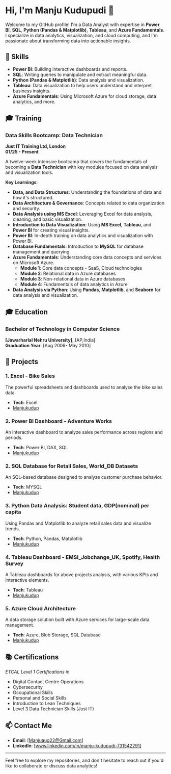 # Hi, I'm Manju Kudupudi 👋

Welcome to my GitHub profile! I'm a Data Analyst with expertise in **Power BI**, **SQL**, **Python (Pandas & Matplotlib)**, **Tableau**, and **Azure Fundamentals**. I specialize in data analytics, visualization, and cloud computing, and I'm passionate about transforming data into actionable insights.

## 📌 Skills

- **Power BI**: Building interactive dashboards and reports.
- **SQL**: Writing queries to manipulate and extract meaningful data.
- **Python (Pandas & Matplotlib)**: Data analysis and visualization.
- **Tableau**: Data visualization to help users understand and interpret business insights.
- **Azure Fundamentals**: Using Microsoft Azure for cloud storage, data analytics, and more.

 ## 🎓 Training

### **Data Skills Bootcamp: Data Technician**
**Just IT Training Ltd, London**  
**01/25 - Present**

A twelve-week intensive bootcamp that covers the fundamentals of becoming a **Data Technician** with key modules focused on data analysis and visualization tools.

**Key Learnings**:
- **Data, and Data Structures**: Understanding the foundations of data and how it's structured.
- **Data Architecture & Governance**: Concepts related to data organization and security.
- **Data Analysis using MS Excel**: Leveraging Excel for data analysis, cleaning, and basic visualization.
- **Introduction to Data Visualization**: Using **MS Excel**, **Tableau**, and **Power BI** for creating visual insights.
- **Power BI**: In-depth training on data analytics and visualization with Power BI.
- **Database Fundamentals**: Introduction to **MySQL** for database management and querying.
- **Azure Fundamentals**: Understanding core data concepts and services on Microsoft Azure.
  - **Module 1**: Core data concepts - SaaS, Cloud technologies
  - **Module 2**: Relational data in Azure databases
  - **Module 3**: Non-relational data in Azure databases
  - **Module 4**: Fundamentals of data analytics in Azure
- **Data Analysis via Python**: Using **Pandas**, **Matplotlib**, and **Seaborn** for data analysis and visualization.

## 🎓 Education

### **Bachelor of Technology in Computer Science**
**[Jawarharlal Nehru University]**, [AP,India]  
**Graduation Year**: [Aug 2006- May 2010]

## 🚀 Projects

### 1. **Excel - Bike Sales**
The powerful spreadsheets and dashboards used to analyse the bike sales data.
- **Tech**: Excel
- [Manjukudup](https://github.com/Manjukudupudi/Manjukudup/tree/Projects/Excel)


### 2. **Power BI Dashboard - Adventure Works**
An interactive dashboard to analyze sales performance across regions and periods.  
- **Tech**: Power BI, DAX, SQL  
- [Manjukudup](https://github.com/Manjukudupudi/Manjukudup/tree/Projects/PowerBI)

### 2. **SQL Database for Retail Sales, World_DB Datasets**
An SQL-based database designed to analyze customer purchase behavior.  
- **Tech**: MYSQL 
- [Manjukudup](https://github.com/Manjukudupudi/Manjukudup/tree/Projects/MySQL)

### 3. **Python Data Analysis: Student data, GDP(nominal) per capita**
Using Pandas and Matplotlib to analyze retail sales data and visualize trends.  
- **Tech**: Python, Pandas, Matplotlib  
- [Manjukudup](https://github.com/Manjukudupudi/Manjukudup/tree/Projects/Python)

### 4. **Tableau Dashboard - EMSI_Jobchange_UK, Spotify, Health Survey**
A Tableau dashboards for above projects analysis, with various KPIs and interactive elements.  
- **Tech**: Tableau  
- [Manjukudup](https://github.com/Manjukudupudi/Manjukudup/tree/Projects/Tableau)

### 5. **Azure Cloud Architecture**
A data storage solution built with Azure services for large-scale data management.  
- **Tech**: Azure, Blob Storage, SQL Database  
- [Manjukudup](https://github.com/Manjukudupudi/Manjukudup/tree/Projects/AzureFundamentals)


## 📚 Certifications

*ETCAL Level 1 Certifications in*
- Digital Contact Centre Operations
- Cybersecurity
- Occupational Skills
- Personal and Social Skills
- Introduction to Lean Techniques
- Level 3 Data Technician Skills (Just IT)

## 📫 Contact Me

- **Email**: [Manjuaug22@Gmail.com]
- **LinkedIn**: [www.linkedin.com/in/manju-kudupudi-731542291]

---

Feel free to explore my repositories, and don't hesitate to reach out if you'd like to collaborate or discuss data analytics!
